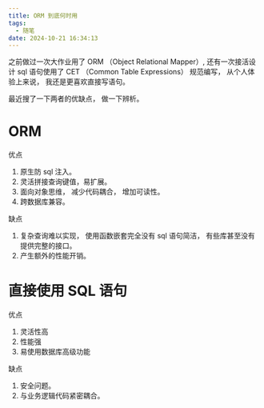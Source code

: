 ```yaml
---
title: ORM 到底何时用
tags:
  - 随笔
date: 2024-10-21 16:34:13
---
```


之前做过一次大作业用了 ORM （Object Relational Mapper）, 还有一次接活设计 sql 语句使用了 CET （Common Table Expressions） 规范编写， 从个人体验上来说， 我还是更喜欢直接写语句。

最近搜了一下两者的优缺点， 做一下辨析。


# ORM

优点
1. 原生防 sql 注入。
2. 灵活拼接查询键值，易扩展。
3. 面向对象思维， 减少代码耦合， 增加可读性。
4. 跨数据库兼容。

缺点
1. 复杂查询难以实现， 使用函数嵌套完全没有 sql 语句简洁， 有些库甚至没有提供完整的接口。
2. 产生额外的性能开销。

# 直接使用 SQL 语句

优点
1. 灵活性高
2. 性能强
3. 易使用数据库高级功能
  
缺点
1. 安全问题。
2. 与业务逻辑代码紧密耦合。